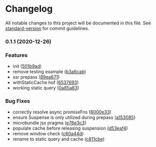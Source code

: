 # Changelog

All notable changes to this project will be documented in this file. See [standard-version](https://github.com/conventional-changelog/standard-version) for commit guidelines.

### 0.1.1 (2020-12-26)


### Features

* init ([501b9ad](https://github.com/asyarb/use-cached-query/commit/501b9ade469d375ceb5378cb266f66533bfbbd86))
* remove testing example ([b3a6cab](https://github.com/asyarb/use-cached-query/commit/b3a6cab7e428fc067928eb92d1eb1989b77c6bae))
* ssr prepass ([89ea671](https://github.com/asyarb/use-cached-query/commit/89ea671f7591fbc1d1b478667f1f80d36ca56c46))
* withStaticCache hof ([6537693](https://github.com/asyarb/use-cached-query/commit/65376934ac9b301175320cd9ab48b1412dcc37a4))
* working static query ([0a85a83](https://github.com/asyarb/use-cached-query/commit/0a85a831704944da714f2b1fc4ac256990b8a2fa))


### Bug Fixes

* correctly resolve async promiseFns ([8000e33](https://github.com/asyarb/use-cached-query/commit/8000e3381a5923a6bffd7375e6647e4514347b8f))
* ensure Suspense is only utilized during prepass ([a153085](https://github.com/asyarb/use-cached-query/commit/a1530851f9d870759752b4afb326a46f80716531))
* microbundle jsx pragma ([e78e3c3](https://github.com/asyarb/use-cached-query/commit/e78e3c3bf35d2c0361f79a2ef90aab8b0f97588d))
* populate cache before releasing suspension ([d53eaf4](https://github.com/asyarb/use-cached-query/commit/d53eaf4839415385be9e6110887cc702ffa7e83c))
* remove window check ([c60a44d](https://github.com/asyarb/use-cached-query/commit/c60a44df137b6e4883abfed267c8aaba21881610))
* rename to static query and cache ([c811cbe](https://github.com/asyarb/use-cached-query/commit/c811cbefe662a4cceb54914c2290e89c44229d4c))
